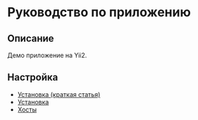 Руководство по приложению
===

## Описание

Демо приложение на Yii2.

## Настройка

* [Установка (краткая статья)](install-short.md)
* [Установка](install.md)
* [Хосты](host.md)
